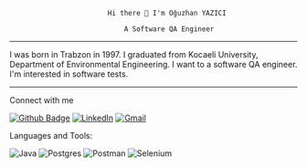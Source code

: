                             Hi there 👋 I'm Oğuzhan YAZICI

                                A Software QA Engineer
---
I was born in Trabzon in 1997. I graduated from Kocaeli University, Department of Environmental Engineering. I want to a software QA engineer. I'm interested in software tests.

<!--
Here are some ideas to get you started:

- 🔭 I’m currently working on Java 
- 🌱 I’m currently learning 


- 💬 Ask me about ...
- 📫 How to reach me: ...
- 😄 Pronouns: ...
- ⚡ Fun fact: ...
-->
---
Connect with me

[![Github Badge](https://img.shields.io/badge/-Github-000?style=quare&labelColor=000&logo=Github&logoColor=white&link=link)](https://github.com/yazicii) 
[![LinkedIn](https://img.shields.io/badge/linkedin-%230077B5.svg?style=for-the-badge&logo=linkedin&logoColor=white)](https://www.linkedin.com/in/oguzhanyazici/)
[![Gmail](https://img.shields.io/badge/Gmail-D14836?style=for-the-badge&logo=gmail&logoColor=white)](o1yazicii@gmail.com)

Languages and Tools:

![Java](https://img.shields.io/badge/java-%23ED8B00.svg?style=for-the-badge&logo=java&logoColor=white)
![Postgres](https://img.shields.io/badge/postgres-%23316192.svg?style=for-the-badge&logo=postgresql&logoColor=white)
![Postman](https://img.shields.io/badge/Postman-FF6C37?style=for-the-badge&logo=postman&logoColor=white)
![Selenium](https://img.shields.io/badge/-selenium-%43B02A?style=for-the-badge&logo=selenium&logoColor=white)
